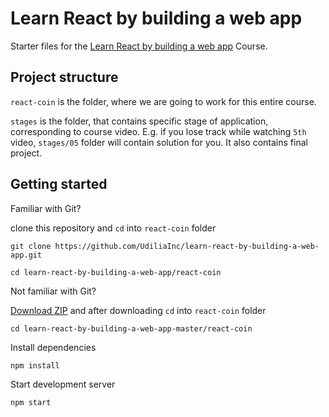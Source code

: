 # Learn React by building a web app

Starter files for the <a href="https://udilia.com/courses/learn-react-by-building-a-web-app">Learn React by building a web app</a> Course.

## Project structure

`react-coin` is the folder, where we are going to work for this entire course.

`stages` is the folder, that contains specific stage of application, corresponding to course video. E.g. if you lose track while watching `5th` video, `stages/05` folder will contain solution for you. It also contains final project.

## Getting started

Familiar with Git?

clone this repository and `cd` into `react-coin` folder

```
git clone https://github.com/UdiliaInc/learn-react-by-building-a-web-app.git

cd learn-react-by-building-a-web-app/react-coin
```

Not familiar with Git?

<a href="https://github.com/UdiliaInc/learn-react-by-building-a-web-app/archive/master.zip">Download ZIP</a> and after downloading `cd` into `react-coin` folder

```
cd learn-react-by-building-a-web-app-master/react-coin
```

Install dependencies

```
npm install
```

Start development server

```
npm start
```
